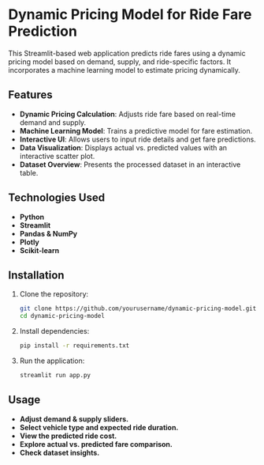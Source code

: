 # Dynamic Pricing Model for Ride Fare Prediction

This Streamlit-based web application predicts ride fares using a dynamic pricing model based on demand, supply, and ride-specific factors. It incorporates a machine learning model to estimate pricing dynamically.

## Features

- **Dynamic Pricing Calculation**: Adjusts ride fare based on real-time demand and supply.
- **Machine Learning Model**: Trains a predictive model for fare estimation.
- **Interactive UI**: Allows users to input ride details and get fare predictions.
- **Data Visualization**: Displays actual vs. predicted values with an interactive scatter plot.
- **Dataset Overview**: Presents the processed dataset in an interactive table.

## Technologies Used

- **Python**
- **Streamlit**
- **Pandas & NumPy**
- **Plotly**
- **Scikit-learn**

## Installation

1. Clone the repository:
   ```bash
   git clone https://github.com/yourusername/dynamic-pricing-model.git
   cd dynamic-pricing-model
2. Install dependencies:
   ```bash
   pip install -r requirements.txt
3. Run the application:
   ```bash
   streamlit run app.py

##  Usage
- **Adjust demand & supply sliders.**
- **Select vehicle type and expected ride duration.**
- **View the predicted ride cost.**
- **Explore actual vs. predicted fare comparison.**
- **Check dataset insights.**
